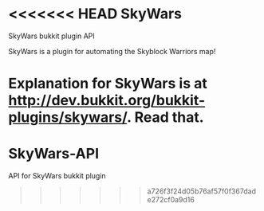 <<<<<<< HEAD
SkyWars
=======

SkyWars bukkit plugin API

SkyWars is a plugin for automating the Skyblock Warriors map!

Explanation for SkyWars is at http://dev.bukkit.org/bukkit-plugins/skywars/. Read that.
=======
SkyWars-API
===========

API for SkyWars bukkit plugin
>>>>>>> a726f3f24d05b76af57f0f367dade272cf0a9d16
